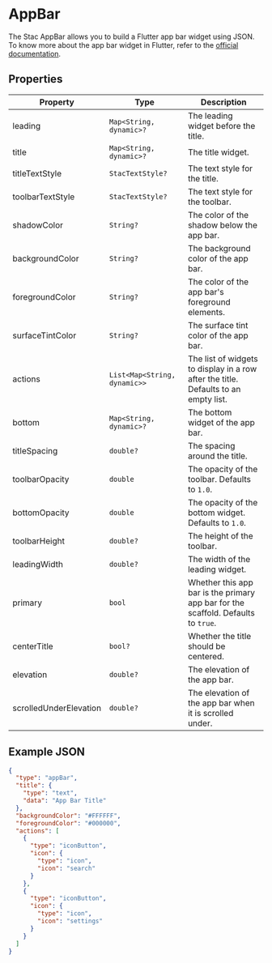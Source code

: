 # AppBar

The Stac AppBar allows you to build a Flutter app bar widget using JSON.
To know more about the app bar widget in Flutter, refer to the [official documentation](https://api.flutter.dev/flutter/material/AppBar-class.html).

## Properties

| Property               | Type                         | Description                                                                         |
|------------------------|------------------------------|-------------------------------------------------------------------------------------|
| leading                | `Map<String, dynamic>?`      | The leading widget before the title.                                                |
| title                  | `Map<String, dynamic>?`      | The title widget.                                                                   |
| titleTextStyle         | `StacTextStyle?`            | The text style for the title.                                                       |
| toolbarTextStyle       | `StacTextStyle?`            | The text style for the toolbar.                                                     |
| shadowColor            | `String?`                    | The color of the shadow below the app bar.                                          |
| backgroundColor        | `String?`                    | The background color of the app bar.                                                |
| foregroundColor        | `String?`                    | The color of the app bar's foreground elements.                                     |
| surfaceTintColor       | `String?`                    | The surface tint color of the app bar.                                              |
| actions                | `List<Map<String, dynamic>>` | The list of widgets to display in a row after the title. Defaults to an empty list. |
| bottom                 | `Map<String, dynamic>?`      | The bottom widget of the app bar.                                                   |
| titleSpacing           | `double?`                    | The spacing around the title.                                                       |
| toolbarOpacity         | `double`                     | The opacity of the toolbar. Defaults to `1.0`.                                      |
| bottomOpacity          | `double`                     | The opacity of the bottom widget. Defaults to `1.0`.                                |
| toolbarHeight          | `double?`                    | The height of the toolbar.                                                          |
| leadingWidth           | `double?`                    | The width of the leading widget.                                                    |
| primary                | `bool`                       | Whether this app bar is the primary app bar for the scaffold. Defaults to `true`.   |
| centerTitle            | `bool?`                      | Whether the title should be centered.                                               |
| elevation              | `double?`                    | The elevation of the app bar.                                                       |
| scrolledUnderElevation | `double?`                    | The elevation of the app bar when it is scrolled under.                             |

## Example JSON

```json
{
  "type": "appBar",
  "title": {
    "type": "text",
    "data": "App Bar Title"
  },
  "backgroundColor": "#FFFFFF",
  "foregroundColor": "#000000",
  "actions": [
    {
      "type": "iconButton",
      "icon": {
        "type": "icon",
        "icon": "search"
      }
    },
    {
      "type": "iconButton",
      "icon": {
        "type": "icon",
        "icon": "settings"
      }
    }
  ]
}
```